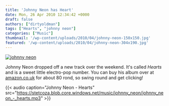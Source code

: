 ```yaml
---
title: 'Johnny Neon has Heart'
date: Mon, 26 Apr 2010 12:34:42 +0000
draft: false
authors: ["dirtyoldman"]
tags: ["Hearts", "johnny neon"]
categories: ["Music"]
thumbnail: '/wp-content/uploads/2010/04/johnny-neon-150x150.jpg'
featured: '/wp-content/uploads/2010/04/johnny-neon-304x190.jpg'
---
```


[![](/wp-content/uploads/2010/04/johnny-neon.jpg "johnny neon")](/2010/04/26/johnny-neon-has-heart/johnny-neon-3/)

Johnny Neon dropped off a new track over the weekend. It's called _Hearts_ and is a sweet little electro-pop number. You can buy his album over at [amazon.co.uk](http://www.amazon.co.uk/Johnny-Neon/dp/B002NS4F08/ref=sr_1_1?ie=UTF8&s=dmusic&qid=1272284516&sr=8-1) for about 80 rond, so swing round and get clicking!

{{< audio
    caption="Johnny Neon - Hearts"
    src="https://stetcoza.blob.core.windows.net/music/johnny_neon/johnny_neon_-_hearts.mp3" >}}
